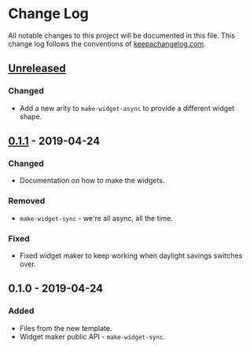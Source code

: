 # Change Log
All notable changes to this project will be documented in this file. This change log follows the conventions of [keepachangelog.com](http://keepachangelog.com/).

## [Unreleased]
### Changed
- Add a new arity to `make-widget-async` to provide a different widget shape.

## [0.1.1] - 2019-04-24
### Changed
- Documentation on how to make the widgets.

### Removed
- `make-widget-sync` - we're all async, all the time.

### Fixed
- Fixed widget maker to keep working when daylight savings switches over.

## 0.1.0 - 2019-04-24
### Added
- Files from the new template.
- Widget maker public API - `make-widget-sync`.

[Unreleased]: https://github.com/your-name/openscad-tryout/compare/0.1.1...HEAD
[0.1.1]: https://github.com/your-name/openscad-tryout/compare/0.1.0...0.1.1
